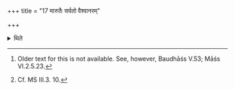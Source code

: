+++
title = "17 मारुतैः सर्वतो वैश्वानरम्"

+++

<details><summary>थिते</summary>

17. According to some ritualists[^1] he should heap (sacrificial breads for Maruts) all sides around the Vaiśvānara (sacrificial bread).  

[^1]: Older text for this is not available. See, however, Baudhāśs V.53; Māśs VI.2.5.23.

16b. According to some ritualists he should offer with group after group.[^2]  

[^2]: Cf. MS III.3. 10.  
</details>
